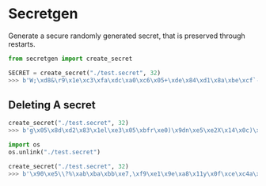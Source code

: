 # Secretgen

Generate a secure randomly generated secret, that is preserved through restarts.

```python
from secretgen import create_secret

SECRET = create_secret("./test.secret", 32)
>>> b'W;\xd8&\r9\x1e\xc3\xfa\xdc\xa0\xc6\x05+\xde\x84\xd1\x8a\xbe\xcf`-$\xc1\x9d-n\x07P\xa1\x95N'
```

## Deleting A secret

```python
create_secret("./test.secret", 32)
>>> b'g\x05\x8d\xd2\x83\x1el\xe3\x05\xbfr\xe0)\x9dn\xe5\xe2X\x14\x0c)\xf1sZ\xad\xb4\xeed\x0c\xd6p\x90'

import os
os.unlink("./test.secret")

create_secret("./test.secret", 32)
>>> b'\x90\xe5\\?%\xab\xba\xbb\xe7,\xf9\xe1\x9e\xa8\x11y\x0f\xce\xc4a\xbd\xbaq}x\x11\xea\x8a\xc9/\x12\xd7'
```

